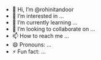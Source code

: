 - 👋 Hi, I’m @rohinitandoor
- 👀 I’m interested in ...
- 🌱 I’m currently learning ...
- 💞️ I’m looking to collaborate on ...
- 📫 How to reach me ...
- 😄 Pronouns: ...
- ⚡ Fun fact: ...

<!---
rohinitandoor/rohinitandoor is a ✨ special ✨ repository because its `README.md` (this file) appears on your GitHub profile.
You can click the Preview link to take a look at your changes.
--->

